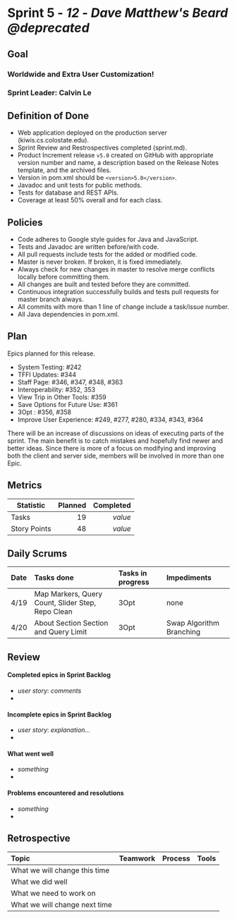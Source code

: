 # Sprint 5 - *12* - *Dave Matthew's Beard @deprecated*

## Goal

### Worldwide and Extra User Customization!
### Sprint Leader: Calvin Le

## Definition of Done

* Web application deployed on the production server (kiwis.cs.colostate.edu).
* Sprint Review and Restrospectives completed (sprint.md).
* Product Increment release `v5.0` created on GitHub with appropriate version number and name, a description based on the Release Notes template, and the archived files.
* Version in pom.xml should be `<version>5.0</version>`.
* Javadoc and unit tests for public methods.
* Tests for database and REST APIs.
* Coverage at least 50% overall and for each class.

## Policies

* Code adheres to Google style guides for Java and JavaScript.
* Tests and Javadoc are written before/with code.  
* All pull requests include tests for the added or modified code.
* Master is never broken.  If broken, it is fixed immediately.
* Always check for new changes in master to resolve merge conflicts locally before committing them.
* All changes are built and tested before they are committed.
* Continuous integration successfully builds and tests pull requests for master branch always.
* All commits with more than 1 line of change include a task/issue number.
* All Java dependencies in pom.xml.

## Plan

Epics planned for this release.

* System Testing: #242
* TFFI Updates: #344
* Staff Page: #346, #347, #348, #363
* Interoperability: #352, 353
* View Trip in Other Tools: #359
* Save Options for Future Use: #361
* 3Opt : #356, #358
* Improve User Experience:  #249, #277, #280, #334, #343, #364



There will be an increase of discussions on ideas of executing parts of the sprint. The main benefit is to catch mistakes and hopefully find newer and better ideas. Since there is more of a focus on modifying and improving both the client and server side, members will be involved in more than one Epic.

## Metrics

Statistic | Planned | Completed
--- | ---: | ---:
Tasks |  19   | *value* 
Story Points |  48  | *value* 

## Daily Scrums

Date | Tasks done  | Tasks in progress | Impediments 
:--- | :--- | :--- | :--- 
4/19 | Map Markers, Query Count, Slider Step, Repo Clean | 3Opt | none
4/20 | About Section Section and Query Limit | 3Opt | Swap Algorithm Branching
 

## Review

#### Completed epics in Sprint Backlog 
* *user story*:  *comments*
* 

#### Incomplete epics in Sprint Backlog 
* *user story*: *explanation...*
*

#### What went well
* *something*
*

#### Problems encountered and resolutions
* *something*
*

## Retrospective

Topic | Teamwork | Process | Tools
:--- | :--- | :--- | :---
What we will change this time |  |  | 
What we did well |  |  | 
What we need to work on |  |  |
What we will change next time |  |  | 
